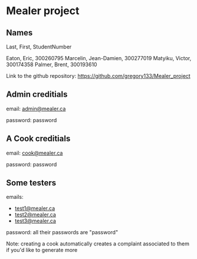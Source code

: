 # Mealer project

## Names
Last, 	  First, 	StudentNumber

Eaton,	  Eric, 	300260795
Marcelin, Jean-Damien, 	300277019
Matyiku,  Victor, 	300174358
Palmer,   Brent, 	300193610


Link to the github repository:
https://github.com/gregory133/Mealer_project


## Admin creditials

email: admin@mealer.ca

password: password


## A Cook creditials

email: cook@mealer.ca

password: password
## Some testers

emails:
- test1@mealer.ca
- test2@mealer.ca
- test3@mealer.ca

password: all their passwords are "password"

Note: creating a cook automatically creates a complaint associated to them if you'd like to generate more
